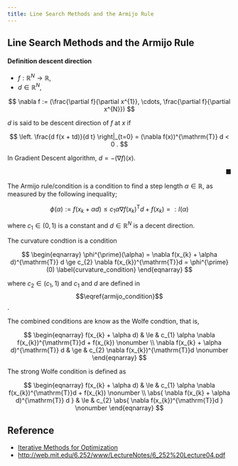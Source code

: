 ```yaml
---
title: Line Search Methods and the Armijo Rule
---
```


## Line Search Methods and the Armijo Rule

#### Definition descent direction
* $f: \mathbb{R}^{N} \rightarrow \mathbb{R}$,
* $d \in \mathbb{R}^{N}$,

$$
    \nabla f
    :=
    (\frac{\partial f}{\partial x^{1}}, \cdots, \frac{\partial f}{\partial x^{N}})
$$

$d$ is said to be descent direction of $f$ at $x$ if

$$
    \left.
        \frac{d f(x + td)}{d t}
    \right|_{t=0}
    =
    (\nabla f(x))^{\mathrm{T}} d
    < 0
    .
$$

In Gradient Descent algorithm, $d = - (\nabla f)(x)$.

<div class="end-of-statement" style="text-align: right">■</div>

The Armijo rule/condition is a condition to find a step length $\alpha \in \mathbb{R}$, as measured by the following inequality;

$$
\begin{equation}
    \phi(\alpha)
    :=
    f(x_{k} + \alpha d)
    \le
    c_{1} \alpha
    \nabla f(x_{k})^{\mathrm{T}}d
    +
    f(x_{k})
    =:
    l(\alpha)
    \label{armijo_condition}
\end{equation}
$$

where $c_{1} \in (0, 1)$ is a constant and $d \in \mathbb{R}^{N}$ is a decent direction.

The curvature condtion is a condition

$$
\begin{eqnarray}
    \phi^{\prime}(\alpha)
    =
    \nabla f(x_{k} + \alpha d)^{\mathrm{T}}
    d
    \ge
    c_{2}
    \nabla f(x_{k})^{\mathrm{T}}d
    =
    \phi^{\prime}(0)
    \label{curvature_condition}
\end{eqnarray}
$$

where $c_{2} \in (c_{1}, 1)$ and $c_{1}$ and $d$ are defined in $$\eqref{armijo_condition}$$.

The combined conditions are know as the Wolfe condtion, that is,

$$
\begin{eqnarray}
    f(x_{k} + \alpha d)
    & \le &
        c_{1} \alpha
        \nabla f(x_{k})^{\mathrm{T}}d
        +
        f(x_{k})
    \nonumber
    \\
    \nabla f(x_{k} + \alpha d)^{\mathrm{T}}
    d
    & \ge &
        c_{2}
        \nabla f(x_{k})^{\mathrm{T}}d
    \nonumber
\end{eqnarray}
$$

The strong Wolfe condition is defined as

$$
\begin{eqnarray}
    f(x_{k} + \alpha d)
    & \le &
        c_{1} \alpha
        \nabla f(x_{k})^{\mathrm{T}}d
        +
        f(x_{k})
    \nonumber
    \\
    \abs{
        \nabla f(x_{k} + \alpha d)^{\mathrm{T}}
        d
    }
    & \le &
        c_{2}
        \abs{
            \nabla f(x_{k})^{\mathrm{T}}d
        }
    \nonumber
\end{eqnarray}
$$

## Reference
* [Iterative Methods for Optimization](http://www.ec-securehost.com/SIAM/FR18.html)
* http://web.mit.edu/6.252/www/LectureNotes/6_252%20Lecture04.pdf
